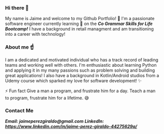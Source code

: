 ### Hi there 👋
My name is Jaime and welcome to my Github Portfolio! :metal:
I'm a passionate software engineer currently learning 🌱 on the **_Co Grammar Skills for Life Bootcamp!_** I have a background in retail managment and am transitioning into a career with technology!

### About me :point_up:
I am a dedicated and motivated individual who has a track record of leading teams and working well with others. I'm enthusiastic about learning Python and applying it in my many passions such as problem solving and building great applications! I also have a background in Kotlin/Android studios from a Udemy course which sparked my love for software development! :sparkles:

⚡ Fun fact
Give a man a program, and frustrate him for a day. Teach a man to program, frustrate him for a lifetime. :sweat_smile:

### Contact Me
**_Email: jaimeperezgiraldo@gmail.com_**
**_LinkedIn: https://www.linkedin.com/in/jaime-perez-giraldo-44275629a/_**
<!--
**zerepemiaj/zerepemiaj** is a ✨ _special_ ✨ repository because its `README.md` (this file) appears on your GitHub profile.

Here are some ideas to get you started:

- 🔭 I’m currently working on ...
- 🌱 I’m currently learning ...
- 👯 I’m looking to collaborate on ...
- 🤔 I’m looking for help with ...
- 💬 Ask me about ...
- 📫 How to reach me: ...
- 😄 Pronouns: ...
- ⚡ Fun fact: ...
-->
